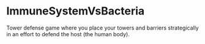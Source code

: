 # ImmuneSystemVsBacteria
Tower defense game where you place your towers and barriers strategically in an effort to defend the host (the human body).
